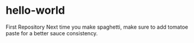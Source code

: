 # hello-world
First Repository
Next time you make spaghetti, make sure to add tomatoe paste for a better sauce consistency.